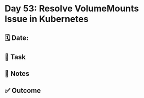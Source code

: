 # Day 53: Resolve VolumeMounts Issue in Kubernetes

## 🗓️ Date:

## 🎯 Task

## 📝 Notes

## ✅ Outcome

